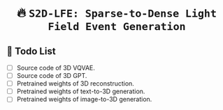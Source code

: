 # <p align=center> :fire: `S2D-LFE: Sparse-to-Dense Light Field Event Generation`</p>
## 🚩 **Todo List**
- [ ] Source code of 3D VQVAE.
- [ ] Source code of 3D GPT.
- [ ] Pretrained weights of 3D reconstruction.
- [ ] Pretrained weights of text-to-3D generation.
- [ ] Pretrained weights of image-to-3D generation.
